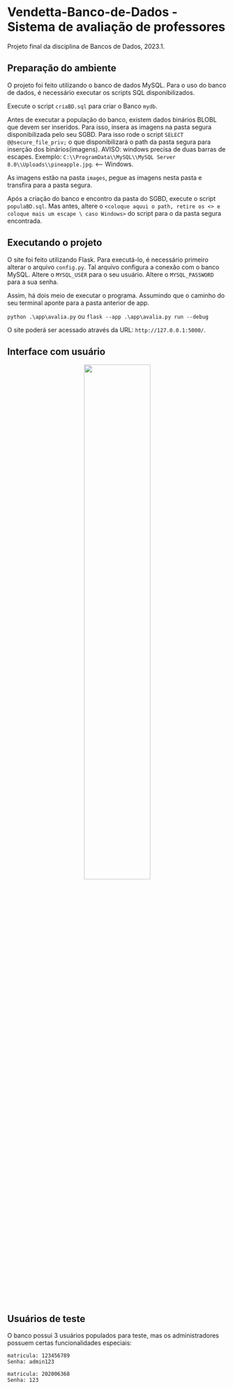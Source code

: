 # Vendetta-Banco-de-Dados - Sistema de avaliação de professores
Projeto final da disciplina de Bancos de Dados, 2023.1.

## Preparação do ambiente

O projeto foi feito utilizando o banco de dados MySQL. Para o uso do banco de dados, é necessário executar os scripts SQL disponibilizados.

Execute o script `criaBD.sql` para criar o Banco `mydb`.

Antes de executar a população do banco, existem dados binários BLOBL que devem ser inseridos. Para isso, insera as imagens na pasta segura disponibilizada pelo seu SGBD.
Para isso rode o script `SELECT @@secure_file_priv;` o que disponibilizará o path da pasta segura para inserção dos binários(imagens). AVISO: windows precisa de duas barras de escapes.
Exemplo: `C:\\ProgramData\\MySQL\\MySQL Server 8.0\\Uploads\\pineapple.jpg`. <-- Windows.

As imagens estão na pasta `images`, pegue as imagens nesta pasta e transfira para a pasta segura.

Após a criação do banco e encontro da pasta do SGBD, execute o script `populaBD.sql`. Mas antes, altere o `<coloque aquui o path, retire os <> e coloque mais um escape \ caso Windows>` do script para o da pasta segura
encontrada.

## Executando o projeto

O site foi feito utilizando Flask. Para executá-lo, é necessário primeiro alterar o arquivo `config.py`. Tal arquivo configura a conexão com o banco MySQL.
Altere o `MYSQL_USER` para o seu usuário.
Altere o `MYSQL_PASSWORD` para a sua senha.


Assim, há dois meio de executar o programa. Assumindo que o caminho do seu terminal aponte para a pasta anterior de app.

`
python .\app\avalia.py
`
ou 
`
flask --app .\app\avalia.py run --debug
`

O site poderá ser acessado através da URL: `http://127.0.0.1:5000/`.

## Interface com usuário


<p align="center"><img src="(https://imgur.com/gallery/GECScfm)" style="width:55%;"/></p>


## Usuários de teste

O banco possui 3 usuários populados para teste, mas os administradores possuem certas funcionalidades especiais:

```
matricula: 123456789
Senha: admin123
```

```
matricula: 202006368
Senha: 123
```
